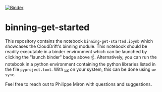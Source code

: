 [![Binder](https://gesis.mybinder.org/badge_logo.svg)](https://gesis.mybinder.org/v2/gh/Cloud-Drift/binning-get-started/main)

# binning-get-started

This repository contains the notebook `binning-get-started.ipynb` which showcases the CloudDrift's binning module. This notebook should be readily executable in a binder environment which can be launched by clicking the "launch binder" badge above ☝️. Alternatively, you can run the notebook in a python environment containing the python libraries listed in the file `pyproject.toml`. With [`uv`](https://docs.astral.sh/uv/) on your system, this can be done using `uv sync`.

Feel free to reach out to Philippe Miron with questions and suggestions.
